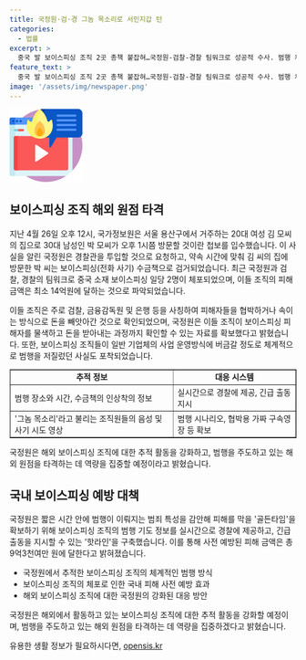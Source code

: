 ```yaml
---
title: 국정원·검·경 그놈 목소리로 서민지갑 턴
categories:
  - 법률
excerpt: >
  중국 발 보이스피싱 조직 2곳 총책 붙잡혀…국정원-검찰-경찰 팀워크로 성공적 수사. 범행 체계적이었던 조직, 한국 거주 여성으로부터 5천만원 취했다. 중국 소재 보이스피싱 일당 14억원 피해, 국내 입국한 총책 2명 성공 붙잡혀. 조직은 피해자 정보 철저 수집, 상담원 실적에 따라 보수 지급까지 체계화됐다. 국정원, 실시간 정보로 경찰에 곧바로 지원하는 핫라인 구축, 93억여 원 피해 사전 예방. 해외 보이스피싱 조직 추적 활동 강화 예정. (출처: 이미지투데이)
feature_text: >
  중국 발 보이스피싱 조직 2곳 총책 붙잡혀…국정원-검찰-경찰 팀워크로 성공적 수사. 범행 체계적이었던 조직, 한국 거주 여성으로부터 5천만원 취했다. 중국 소재 보이스피싱 일당 14억원 피해, 국내 입국한 총책 2명 성공 붙잡혀. 조직은 피해자 정보 철저 수집, 상담원 실적에 따라 보수 지급까지 체계화됐다. 국정원, 실시간 정보로 경찰에 곧바로 지원하는 핫라인 구축, 93억여 원 피해 사전 예방. 해외 보이스피싱 조직 추적 활동 강화 예정. (출처: 이미지투데이)
image: '/assets/img/newspaper.png'
---
```


<p><img src="/assets/img/news.png" alt="rentncar 속보" /></p>

<h2>보이스피싱 조직 해외 원점 타격</h2>

<p data-ke-size="size16">지난 4월 26일 오후 12시, 국가정보원은 서울 용산구에서 거주하는 20대 여성 김 모씨의 집으로 30대 남성인 박 모씨가 오후 1시쯤 방문할 것이란 첩보를 입수했습니다. 이 사실을 알린 국정원은 경찰관을 투입할 것으로 요청하고, 약속 시간에 맞춰 김 씨의 집에 방문한 박 씨는 보이스피싱(전화 사기) 수금책으로 검거되었습니다. 최근 국정원과 검찰, 경찰의 팀워크로 중국 소재 보이스피싱 일당 2명이 체포되었으며, 이들 조직의 피해 금액은 최소 14억원에 달하는 것으로 파악되었습니다.</p>

<p data-ke-size="size16">이들 조직은 주로 검찰, 금융감독원 및 은행 등을 사칭하여 피해자들을 협박하거나 속이는 방식으로 돈을 빼앗아간 것으로 확인되었으며, 국정원은 이들 조직이 보이스피싱 피해자를 물색하고 돈을 받아내는 과정까지 확인할 수 있는 자료를 확보했다고 밝혔습니다. 또한, 보이스피싱 조직들이 일반 기업체의 사업 운영방식에 버금갈 정도로 체계적으로 범행을 저질렀던 사실도 포착되었습니다.</p>

<table style="width: 100%;" border="1">
<tbody>
<tr>
<td style="text-align: center; height: 17px;"><b>추적 정보</b></td>
<td style="text-align: center; height: 17px;"><b>대응 시스템</b></td>
</tr>
<tr>
<td style="text-align: left; height: 17px;">범행 장소와 시간, 수금책의 인상착의 정보</td>
<td style="text-align: left; height: 17px;">실시간으로 경찰에 제공, 긴급 출동 지시</td>
</tr>
<tr>
<td style="text-align: left; height: 17px;">'그놈 목소리'라고 불리는 조직원들의 음성 및 사기 시도 영상</td>
<td style="text-align: left; height: 17px;">범행 시나리오, 협박용 가짜 구속영장 등 확보</td>
</tr>
</tbody>
</table>

<p data-ke-size="size16">국정원은 해외 보이스피싱 조직에 대한 추적 활동을 강화하고, 범행을 주도하고 있는 해외 원점을 타격하는 데 역량을 집중할 예정이라고 밝혔습니다.</p>

<h2>국내 보이스피싱 예방 대책</h2>

<p data-ke-size="size16">국정원은 짧은 시간 안에 범행이 이뤄지는 범죄 특성을 감안해 피해를 막을 '골든타임'을 확보하기 위해 보이스피싱 조직의 범행 기도 정보를 실시간으로 경찰에 제공하고, 긴급 출동을 지시할 수 있는 '핫라인'을 구축했습니다. 이를 통해 사전 예방된 피해 금액은 총 9억3천여만 원에 달한다고 밝혀졌습니다.</p>

<ul>
<li>국정원에서 추적한 보이스피싱 조직의 체계적인 범행 방식</li>
<li>보이스피싱 조직의 체포로 인한 국내 피해 사전 예방 효과</li>
<li>해외 보이스피싱 조직에 대한 국정원의 강화된 대응 방안</li>
</ul>

<p data-ke-size="size16">국정원은 해외에서 활동하고 있는 보이스피싱 조직에 대한 추적 활동을 강화할 예정이며, 범행을 주도하고 있는 해외 원점을 타격하는 데 역량을 집중하겠다고 밝혔습니다.</p>
유용한 생활 정보가 필요하시다면, <a href="https://opensis.kr" rel="dofollow">opensis.kr</a>


